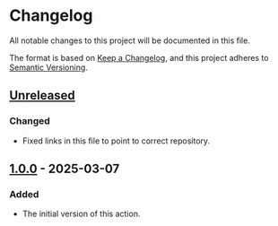 # Changelog

All notable changes to this project will be documented in this file.

The format is based on [Keep a Changelog](https://keepachangelog.com/en/1.0.0/),
and this project adheres to [Semantic Versioning](https://semver.org/spec/v2.0.0.html).

## [Unreleased]

### Changed
- Fixed links in this file to point to correct repository.

## [1.0.0] - 2025-03-07

### Added

- The initial version of this action.

[unreleased]: https://github.com/maelstrom-software/cargo-maelstrom-action/compare/v1.0.0...HEAD
[1.0.0]: https://github.com/maelstrom-software/cargo-maelstrom-action/releases/tag/v1.0.0
